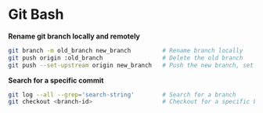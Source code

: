 # Git Bash

**Rename git branch locally and remotely**

```bash
git branch -m old_branch new_branch         # Rename branch locally    
git push origin :old_branch                 # Delete the old branch    
git push --set-upstream origin new_branch   # Push the new branch, set local branch to track the new remote
```

**Search for a specific commit**

```bash
git log --all --grep='search-string'        # Search for a branch
git checkout <branch-id>                    # Checkout for a specific branch
```
